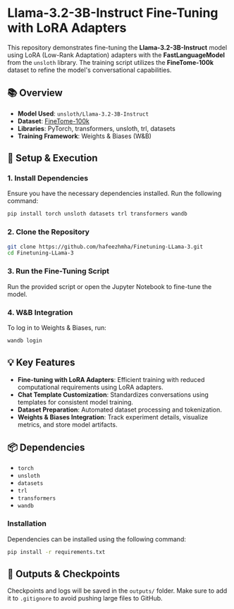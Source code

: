 # Llama-3.2-3B-Instruct Fine-Tuning with LoRA Adapters

This repository demonstrates fine-tuning the **Llama-3.2-3B-Instruct** model using LoRA (Low-Rank Adaptation) adapters with the **FastLanguageModel** from the `unsloth` library. The training script utilizes the **FineTome-100k** dataset to refine the model's conversational capabilities.

## 📚 Overview
- **Model Used**: `unsloth/Llama-3.2-3B-Instruct`
- **Dataset**: [FineTome-100k](https://huggingface.co/datasets/mlabonne/FineTome-100k)
- **Libraries**: PyTorch, transformers, unsloth, trl, datasets
- **Training Framework**: Weights & Biases (W&B)

## 🚀 Setup & Execution

### 1. Install Dependencies
Ensure you have the necessary dependencies installed. Run the following command:
```bash
pip install torch unsloth datasets trl transformers wandb
```

### 2. Clone the Repository
```bash
git clone https://github.com/hafeezhmha/Finetuning-LLama-3.git
cd Finetuning-LLama-3
```

### 3. Run the Fine-Tuning Script
Run the provided script or open the Jupyter Notebook to fine-tune the model.

### 4. W&B Integration
To log in to Weights & Biases, run:
```bash
wandb login
```

## 💡 Key Features
- **Fine-tuning with LoRA Adapters**: Efficient training with reduced computational requirements using LoRA adapters.
- **Chat Template Customization**: Standardizes conversations using templates for consistent model training.
- **Dataset Preparation**: Automated dataset processing and tokenization.
- **Weights & Biases Integration**: Track experiment details, visualize metrics, and store model artifacts.

## 📦 Dependencies
- `torch`
- `unsloth`
- `datasets`
- `trl`
- `transformers`
- `wandb`

### Installation
Dependencies can be installed using the following command:
```bash
pip install -r requirements.txt
```

## 📂 Outputs & Checkpoints
Checkpoints and logs will be saved in the `outputs/` folder. Make sure to add it to `.gitignore` to avoid pushing large files to GitHub.

